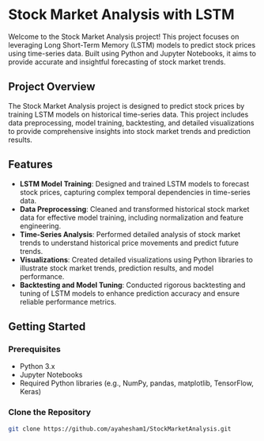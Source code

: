 # Stock Market Analysis with LSTM

Welcome to the Stock Market Analysis project! This project focuses on leveraging Long Short-Term Memory (LSTM) models to predict stock prices using time-series data. Built using Python and Jupyter Notebooks, it aims to provide accurate and insightful forecasting of stock market trends.

## Project Overview

The Stock Market Analysis project is designed to predict stock prices by training LSTM models on historical time-series data. This project includes data preprocessing, model training, backtesting, and detailed visualizations to provide comprehensive insights into stock market trends and prediction results.

## Features

- **LSTM Model Training**: Designed and trained LSTM models to forecast stock prices, capturing complex temporal dependencies in time-series data.
- **Data Preprocessing**: Cleaned and transformed historical stock market data for effective model training, including normalization and feature engineering.
- **Time-Series Analysis**: Performed detailed analysis of stock market trends to understand historical price movements and predict future trends.
- **Visualizations**: Created detailed visualizations using Python libraries to illustrate stock market trends, prediction results, and model performance.
- **Backtesting and Model Tuning**: Conducted rigorous backtesting and tuning of LSTM models to enhance prediction accuracy and ensure reliable performance metrics.

## Getting Started

### Prerequisites

- Python 3.x
- Jupyter Notebooks
- Required Python libraries (e.g., NumPy, pandas, matplotlib, TensorFlow, Keras)

### Clone the Repository

```bash
git clone https://github.com/ayahesham1/StockMarketAnalysis.git
